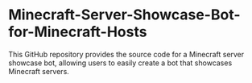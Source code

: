 # Minecraft-Server-Showcase-Bot-for-Minecraft-Hosts
This GitHub repository provides the source code for a Minecraft server showcase bot, allowing users to easily create a bot that showcases Minecraft servers.
